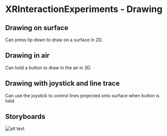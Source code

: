 # XRInteractionExperiments - Drawing

## Drawing on surface

Can press tip down to draw on a surface in 2D.

## Drawing in air

Can hold a button to draw in the air in 3D.

## Drawing with joystick and line trace

Can use the joystick to control lines projected onto surface when button is held

## Storyboards

![alt text](https://github.com/nathankeyt/XRInteractionExperiments/blob/main/IMG_5118.png)
